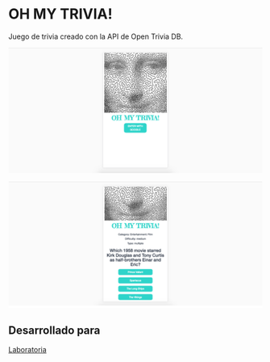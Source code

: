 # OH MY TRIVIA!
Juego de trivia creado con la API de Open Trivia DB.

![](assets/img/p1.png)

![](assets/img/p2.png)

## Desarrollado para
[Laboratoria](http://www.laboratoria.la/)